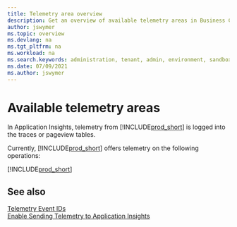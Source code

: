 ```yaml
---
title: Telemetry area overview
description: Get an overview of available telemetry areas in Business Central
author: jswymer
ms.topic: overview
ms.devlang: na
ms.tgt_pltfrm: na
ms.workload: na
ms.search.keywords: administration, tenant, admin, environment, sandbox, telemetry
ms.date: 07/09/2021
ms.author: jswymer
---
```


# Available telemetry areas
In Application Insights, telemetry from [!INCLUDE[prod_short](../developer/includes/prod_short.md)] is logged into the traces or pageview tables. 

Currently, [!INCLUDE[prod_short](../developer/includes/prod_short.md)] offers telemetry on the following operations:  

[!INCLUDE[prod_short](../includes/include-telemetry-by-area.md)]
    
## See also
[Telemetry Event IDs](telemetry-event-ids.md)  
[Enable Sending Telemetry to Application Insights](telemetry-enable-application-insights.md)  
